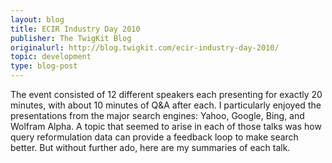 ```yaml
---
layout: blog
title: ECIR Industry Day 2010
publisher: The TwigKit Blog
originalurl: http://blog.twigkit.com/ecir-industry-day-2010/
topic: development
type: blog-post
---
```


The event consisted of 12 different speakers each presenting for exactly 20 minutes, with about 10 minutes of Q&A after each. I particularly enjoyed the presentations from the major search engines: Yahoo, Google, Bing, and Wolfram Alpha. A topic that seemed to arise in each of those talks was how query reformulation data can provide a feedback loop to make search better. But without further ado, here are my summaries of each talk.